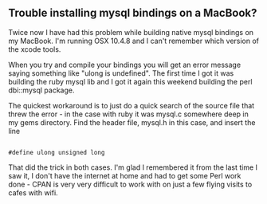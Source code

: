 Trouble installing mysql bindings on a MacBook?
---
<p>Twice now I have had this problem while building native mysql bindings on my MacBook. I'm running OSX 10.4.8 and I can't remember which version of the xcode tools.
</p><p>
 When you try and compile your bindings you will get an error message saying something like "ulong is undefined". The first time I got it was building the ruby mysql lib and I got it again this weekend building the perl dbi::mysql package.
</p><p>
 The quickest workaround is to just do a quick search of the source file that threw the error - in the case with ruby it was mysql.c somewhere deep in my gems directory. Find the header file, mysql.h in this case, and insert the line
</p><code>
#define ulong unsigned long
</code>
<p>
That did the trick in both cases. I'm glad I remembered it from the last time I saw it, I don't have the internet at home and had to get some Perl work done - CPAN is very very difficult to work with on just a few flying visits to cafes with wifi.
</p>
